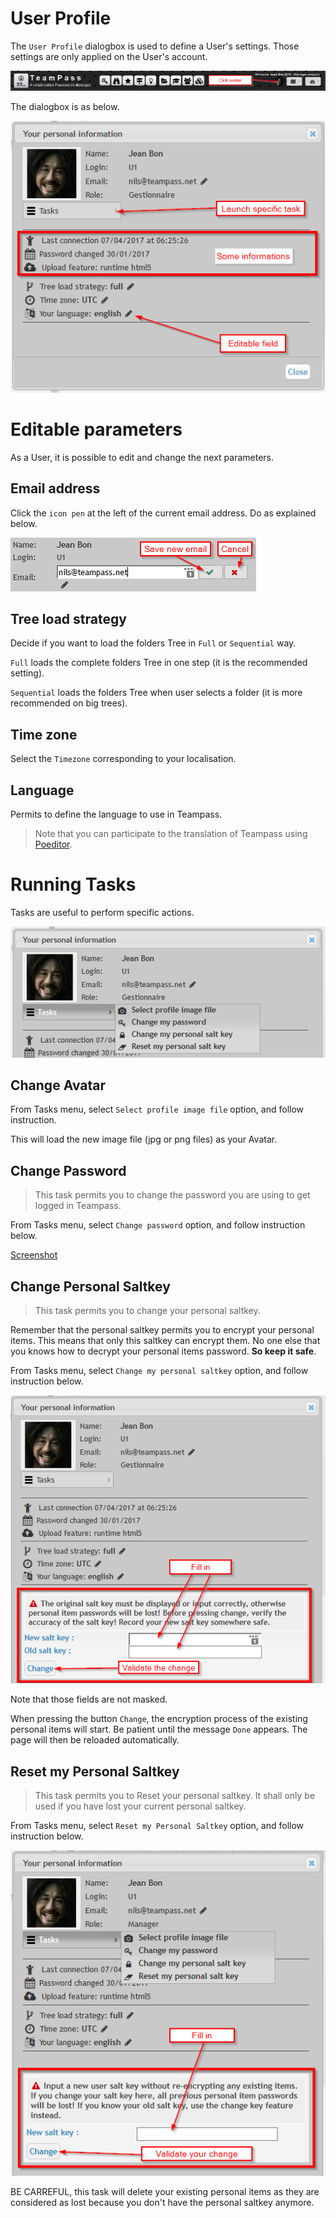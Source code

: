 # User Profile

The `User Profile` dialogbox is used to define a User's settings. Those settings are only applied on the User's account.

![Screenshot](../img/feat-prof-1.png)

The dialogbox is as below.

![Screenshot](../img/feat-prof-2.png)

# Editable parameters

As a User, it is possible to edit and change the next parameters.

## Email address

Click the `icon pen` at the left of the current email address. Do as explained below.

![Screenshot](../img/feat-prof-3.png)

## Tree load strategy

Decide if you want to load the folders Tree in `Full` or `Sequential` way.

`Full` loads the complete folders Tree in one step (it is the recommended setting).

`Sequential` loads the folders Tree when user selects a folder (it is more recommended on big trees).

## Time zone

Select the `Timezone` corresponding to your localisation.

## Language

Permits to define the language to use in Teampass.

> Note that you can participate to the translation of Teampass using [Poeditor](https://poeditor.com/projects/view?id=16418).

# Running Tasks

Tasks are useful to perform specific actions.

![Screenshot](../img/feat-prof-4.png)

## Change Avatar

From Tasks menu, select `Select profile image file` option, and follow instruction.

This will load the new image file (jpg or png files) as your Avatar.

## Change Password

> This task permits you to change the password you are using to get logged in Teampass.

From Tasks menu, select `Change password` option, and follow instruction below.

[Screenshot](../img/feat-prof-5.png)

## Change Personal Saltkey

> This task permits you to change your personal saltkey.
    
Remember that the personal saltkey permits you to encrypt your personal items. This means that only this saltkey can encrypt them. No one else that you knows how to decrypt your personal items password. **So keep it safe**.

From Tasks menu, select `Change my personal saltkey` option, and follow instruction below.

![Screenshot](../img/feat-prof-6.png)

Note that those fields are not masked.

When pressing the button `Change`, the encryption process of the existing personal items will start.
Be patient until the message `Done` appears. The page will then be reloaded automatically.

## Reset my Personal Saltkey

> This task permits you to Reset your personal saltkey. It shall only be used if you have lost your current personal saltkey.

From Tasks menu, select `Reset my Personal Saltkey` option, and follow instruction below.

![Screenshot](../img/feat-prof-7.png)

BE CARREFUL, this task will delete your existing personal items as they are considered as lost because you don't have the personal saltkey anymore.
